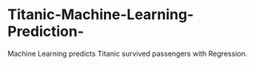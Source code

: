 # Titanic-Machine-Learning-Prediction-
Machine Learning predicts Titanic survived passengers with Regression.
